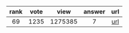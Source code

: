 
| rank | vote | view | answer | url |
|:-:|:-:|:-:|:-:|:-:|
|69|1235|1275385|7| [url](http://stackoverflow.com/questions/4706499/how-do-you-append-to-a-file) |
